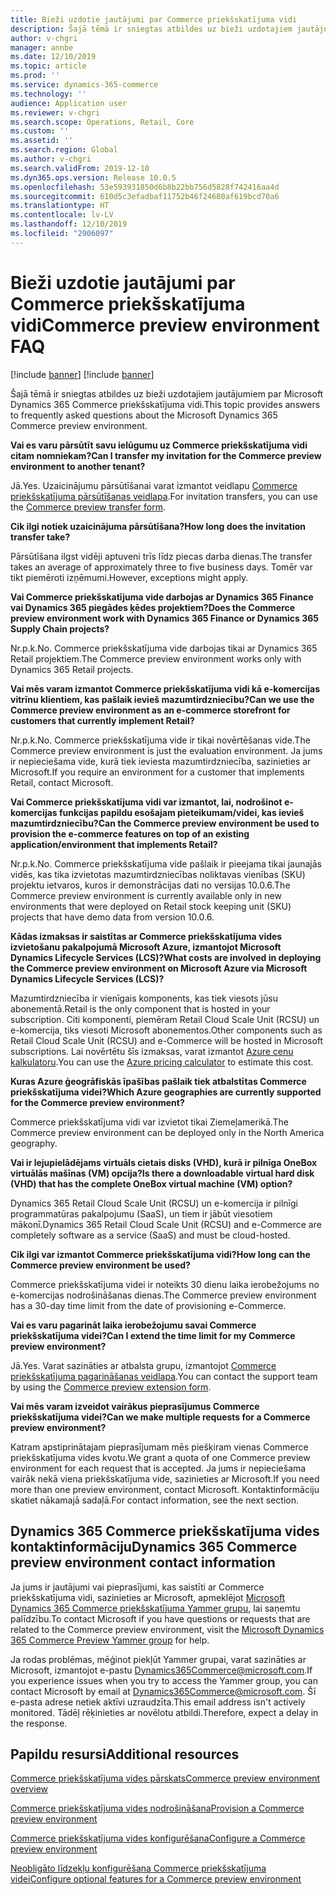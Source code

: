 ```yaml
---
title: Bieži uzdotie jautājumi par Commerce priekšskatījuma vidi
description: Šajā tēmā ir sniegtas atbildes uz bieži uzdotajiem jautājumiem par Microsoft Dynamics 365 Commerce priekšskatījuma vidi.
author: v-chgri
manager: annbe
ms.date: 12/10/2019
ms.topic: article
ms.prod: ''
ms.service: dynamics-365-commerce
ms.technology: ''
audience: Application user
ms.reviewer: v-chgri
ms.search.scope: Operations, Retail, Core
ms.custom: ''
ms.assetid: ''
ms.search.region: Global
ms.author: v-chgri
ms.search.validFrom: 2019-12-10
ms.dyn365.ops.version: Release 10.0.5
ms.openlocfilehash: 53e593931850d6b8b22bb756d5828f742416aa4d
ms.sourcegitcommit: 610d5c3efadbaf11752b46f24680af619bcd70a6
ms.translationtype: HT
ms.contentlocale: lv-LV
ms.lasthandoff: 12/10/2019
ms.locfileid: "2906097"
---
```

# <a name="commerce-preview-environment-faq"></a><span data-ttu-id="8fc9b-103">Bieži uzdotie jautājumi par Commerce priekšskatījuma vidi</span><span class="sxs-lookup"><span data-stu-id="8fc9b-103">Commerce preview environment FAQ</span></span>

[!include [banner](includes/preview-banner.md)]
[!include [banner](includes/banner.md)]

<span data-ttu-id="8fc9b-104">Šajā tēmā ir sniegtas atbildes uz bieži uzdotajiem jautājumiem par Microsoft Dynamics 365 Commerce priekšskatījuma vidi.</span><span class="sxs-lookup"><span data-stu-id="8fc9b-104">This topic provides answers to frequently asked questions about the Microsoft Dynamics 365 Commerce preview environment.</span></span>

<span data-ttu-id="8fc9b-105">**Vai es varu pārsūtīt savu ielūgumu uz Commerce priekšskatījuma vidi citam nomniekam?**</span><span class="sxs-lookup"><span data-stu-id="8fc9b-105">**Can I transfer my invitation for the Commerce preview environment to another tenant?**</span></span>

<span data-ttu-id="8fc9b-106">Jā.</span><span class="sxs-lookup"><span data-stu-id="8fc9b-106">Yes.</span></span> <span data-ttu-id="8fc9b-107">Uzaicinājumu pārsūtīšanai varat izmantot veidlapu [Commerce priekšskatījuma pārsūtīšanas veidlapa](https://aka.ms/Dynamics365CommercePreviewTransferForm).</span><span class="sxs-lookup"><span data-stu-id="8fc9b-107">For invitation transfers, you can use the [Commerce preview transfer form](https://aka.ms/Dynamics365CommercePreviewTransferForm).</span></span>

<span data-ttu-id="8fc9b-108">**Cik ilgi notiek uzaicinājuma pārsūtīšana?**</span><span class="sxs-lookup"><span data-stu-id="8fc9b-108">**How long does the invitation transfer take?**</span></span>

<span data-ttu-id="8fc9b-109">Pārsūtīšana ilgst vidēji aptuveni trīs līdz piecas darba dienas.</span><span class="sxs-lookup"><span data-stu-id="8fc9b-109">The transfer takes an average of approximately three to five business days.</span></span> <span data-ttu-id="8fc9b-110">Tomēr var tikt piemēroti izņēmumi.</span><span class="sxs-lookup"><span data-stu-id="8fc9b-110">However, exceptions might apply.</span></span>

<span data-ttu-id="8fc9b-111">**Vai Commerce priekšskatījuma vide darbojas ar Dynamics 365 Finance vai Dynamics 365 piegādes ķēdes projektiem?**</span><span class="sxs-lookup"><span data-stu-id="8fc9b-111">**Does the Commerce preview environment work with Dynamics 365 Finance or Dynamics 365 Supply Chain projects?**</span></span>

<span data-ttu-id="8fc9b-112">Nr.p.k.</span><span class="sxs-lookup"><span data-stu-id="8fc9b-112">No.</span></span> <span data-ttu-id="8fc9b-113">Commerce priekšskatījuma vide darbojas tikai ar Dynamics 365 Retail projektiem.</span><span class="sxs-lookup"><span data-stu-id="8fc9b-113">The Commerce preview environment works only with Dynamics 365 Retail projects.</span></span>

<span data-ttu-id="8fc9b-114">**Vai mēs varam izmantot Commerce priekšskatījuma vidi kā e-komercijas vitrīnu klientiem, kas pašlaik ievieš mazumtirdzniecību?**</span><span class="sxs-lookup"><span data-stu-id="8fc9b-114">**Can we use the Commerce preview environment as an e-commerce storefront for customers that currently implement Retail?**</span></span>

<span data-ttu-id="8fc9b-115">Nr.p.k.</span><span class="sxs-lookup"><span data-stu-id="8fc9b-115">No.</span></span> <span data-ttu-id="8fc9b-116">Commerce priekšskatījuma vide ir tikai novērtēšanas vide.</span><span class="sxs-lookup"><span data-stu-id="8fc9b-116">The Commerce preview environment is just the evaluation environment.</span></span> <span data-ttu-id="8fc9b-117">Ja jums ir nepieciešama vide, kurā tiek ieviesta mazumtirdzniecība, sazinieties ar Microsoft.</span><span class="sxs-lookup"><span data-stu-id="8fc9b-117">If you require an environment for a customer that implements Retail, contact Microsoft.</span></span>

<span data-ttu-id="8fc9b-118">**Vai Commerce priekšskatījuma vidi var izmantot, lai, nodrošinot e-komercijas funkcijas papildu esošajam pieteikumam/videi, kas ievieš mazumtirdzniecību?**</span><span class="sxs-lookup"><span data-stu-id="8fc9b-118">**Can the Commerce preview environment be used to provision the e-commerce features on top of an existing application/environment that implements Retail?**</span></span>

<span data-ttu-id="8fc9b-119">Nr.p.k.</span><span class="sxs-lookup"><span data-stu-id="8fc9b-119">No.</span></span> <span data-ttu-id="8fc9b-120">Commerce priekšskatījuma vide pašlaik ir pieejama tikai jaunajās vidēs, kas tika izvietotas mazumtirdzniecības noliktavas vienības (SKU) projektu ietvaros, kuros ir demonstrācijas dati no versijas 10.0.6.</span><span class="sxs-lookup"><span data-stu-id="8fc9b-120">The Commerce preview environment is currently available only in new environments that were deployed on Retail stock keeping unit (SKU) projects that have demo data from version 10.0.6.</span></span>

<span data-ttu-id="8fc9b-121">**Kādas izmaksas ir saistītas ar Commerce priekšskatījuma vides izvietošanu pakalpojumā Microsoft Azure, izmantojot Microsoft Dynamics Lifecycle Services (LCS)?**</span><span class="sxs-lookup"><span data-stu-id="8fc9b-121">**What costs are involved in deploying the Commerce preview environment on Microsoft Azure via Microsoft Dynamics Lifecycle Services (LCS)?**</span></span>

<span data-ttu-id="8fc9b-122">Mazumtirdzniecība ir vienīgais komponents, kas tiek viesots jūsu abonementā.</span><span class="sxs-lookup"><span data-stu-id="8fc9b-122">Retail is the only component that is hosted in your subscription.</span></span> <span data-ttu-id="8fc9b-123">Citi komponenti, piemēram Retail Cloud Scale Unit (RCSU) un e-komercija, tiks viesoti Microsoft abonementos.</span><span class="sxs-lookup"><span data-stu-id="8fc9b-123">Other components such as Retail Cloud Scale Unit (RCSU) and e-Commerce will be hosted in Microsoft subscriptions.</span></span> <span data-ttu-id="8fc9b-124">Lai novērtētu šīs izmaksas, varat izmantot [Azure cenu kalkulatoru](https://azure.microsoft.com/pricing/calculator/).</span><span class="sxs-lookup"><span data-stu-id="8fc9b-124">You can use the [Azure pricing calculator](https://azure.microsoft.com/pricing/calculator/) to estimate this cost.</span></span>

<span data-ttu-id="8fc9b-125">**Kuras Azure ģeogrāfiskās īpašības pašlaik tiek atbalstītas Commerce priekšskatījuma videi?**</span><span class="sxs-lookup"><span data-stu-id="8fc9b-125">**Which Azure geographies are currently supported for the Commerce preview environment?**</span></span>

<span data-ttu-id="8fc9b-126">Commerce priekšskatījuma vidi var izvietot tikai Ziemeļamerikā.</span><span class="sxs-lookup"><span data-stu-id="8fc9b-126">The Commerce preview environment can be deployed only in the North America geography.</span></span>

<span data-ttu-id="8fc9b-127">**Vai ir lejupielādējams virtuāls cietais disks (VHD), kurā ir pilnīga OneBox virtuālās mašīnas (VM) opcija?**</span><span class="sxs-lookup"><span data-stu-id="8fc9b-127">**Is there a downloadable virtual hard disk (VHD) that has the complete OneBox virtual machine (VM) option?**</span></span>

<span data-ttu-id="8fc9b-128">Dynamics 365 Retail Cloud Scale Unit (RCSU) un e-komercija ir pilnīgi programmatūras pakalpojumu (SaaS), un tiem ir jābūt viesotiem mākonī.</span><span class="sxs-lookup"><span data-stu-id="8fc9b-128">Dynamics 365 Retail Cloud Scale Unit (RCSU) and e-Commerce are completely software as a service (SaaS) and must be cloud-hosted.</span></span>

<span data-ttu-id="8fc9b-129">**Cik ilgi var izmantot Commerce priekšskatījuma vidi?**</span><span class="sxs-lookup"><span data-stu-id="8fc9b-129">**How long can the Commerce preview environment be used?**</span></span>

<span data-ttu-id="8fc9b-130">Commerce priekšskatījuma videi ir noteikts 30 dienu laika ierobežojums no e-komercijas nodrošināšanas dienas.</span><span class="sxs-lookup"><span data-stu-id="8fc9b-130">The Commerce preview environment has a 30-day time limit from the date of provisioning e-Commerce.</span></span>

<span data-ttu-id="8fc9b-131">**Vai es varu pagarināt laika ierobežojumu savai Commerce priekšskatījuma videi?**</span><span class="sxs-lookup"><span data-stu-id="8fc9b-131">**Can I extend the time limit for my Commerce preview environment?**</span></span>

<span data-ttu-id="8fc9b-132">Jā.</span><span class="sxs-lookup"><span data-stu-id="8fc9b-132">Yes.</span></span> <span data-ttu-id="8fc9b-133">Varat sazināties ar atbalsta grupu, izmantojot [Commerce priekšskatījuma pagarināšanas veidlapa](https://aka.ms/Dynamics365CommercePreviewExtensionForm).</span><span class="sxs-lookup"><span data-stu-id="8fc9b-133">You can contact the support team by using the [Commerce preview extension form](https://aka.ms/Dynamics365CommercePreviewExtensionForm).</span></span>

<span data-ttu-id="8fc9b-134">**Vai mēs varam izveidot vairākus pieprasījumus Commerce priekšskatījuma videi?**</span><span class="sxs-lookup"><span data-stu-id="8fc9b-134">**Can we make multiple requests for a Commerce preview environment?**</span></span>

<span data-ttu-id="8fc9b-135">Katram apstiprinātajam pieprasījumam mēs piešķiram vienas Commerce priekšskatījuma vides kvotu.</span><span class="sxs-lookup"><span data-stu-id="8fc9b-135">We grant a quota of one Commerce preview environment for each request that is accepted.</span></span> <span data-ttu-id="8fc9b-136">Ja jums ir nepieciešama vairāk nekā viena priekšskatījuma vide, sazinieties ar Microsoft.</span><span class="sxs-lookup"><span data-stu-id="8fc9b-136">If you need more than one preview environment, contact Microsoft.</span></span> <span data-ttu-id="8fc9b-137">Kontaktinformāciju skatiet nākamajā sadaļā.</span><span class="sxs-lookup"><span data-stu-id="8fc9b-137">For contact information, see the next section.</span></span>

## <a name="dynamics-365-commerce-preview-environment-contact-information"></a><span data-ttu-id="8fc9b-138">Dynamics 365 Commerce priekšskatījuma vides kontaktinformāciju</span><span class="sxs-lookup"><span data-stu-id="8fc9b-138">Dynamics 365 Commerce preview environment contact information</span></span>

<span data-ttu-id="8fc9b-139">Ja jums ir jautājumi vai pieprasījumi, kas saistīti ar Commerce priekšskatījuma vidi, sazinieties ar Microsoft, apmeklējot [Microsoft Dynamics 365 Commerce priekšskatījuma Yammer grupu](https://aka.ms/Dynamics365CommercePreviewYammer), lai saņemtu palīdzību.</span><span class="sxs-lookup"><span data-stu-id="8fc9b-139">To contact Microsoft if you have questions or requests that are related to the Commerce preview environment, visit the [Microsoft Dynamics 365 Commerce Preview Yammer group](https://aka.ms/Dynamics365CommercePreviewYammer) for help.</span></span>

<span data-ttu-id="8fc9b-140">Ja rodas problēmas, mēģinot piekļūt Yammer grupai, varat sazināties ar Microsoft, izmantojot e-pastu <Dynamics365Commerce@microsoft.com>.</span><span class="sxs-lookup"><span data-stu-id="8fc9b-140">If you experience issues when you try to access the Yammer group, you can contact Microsoft by email at <Dynamics365Commerce@microsoft.com>.</span></span> <span data-ttu-id="8fc9b-141">Šī e-pasta adrese netiek aktīvi uzraudzīta.</span><span class="sxs-lookup"><span data-stu-id="8fc9b-141">This email address isn't actively monitored.</span></span> <span data-ttu-id="8fc9b-142">Tādēļ rēķinieties ar novēlotu atbildi.</span><span class="sxs-lookup"><span data-stu-id="8fc9b-142">Therefore, expect a delay in the response.</span></span>

## <a name="additional-resources"></a><span data-ttu-id="8fc9b-143">Papildu resursi</span><span class="sxs-lookup"><span data-stu-id="8fc9b-143">Additional resources</span></span>

[<span data-ttu-id="8fc9b-144">Commerce priekšskatījuma vides pārskats</span><span class="sxs-lookup"><span data-stu-id="8fc9b-144">Commerce preview environment overview</span></span>](cpe-overview.md)

[<span data-ttu-id="8fc9b-145">Commerce priekšskatījuma vides nodrošināšana</span><span class="sxs-lookup"><span data-stu-id="8fc9b-145">Provision a Commerce preview environment</span></span>](provisioning-guide.md)

[<span data-ttu-id="8fc9b-146">Commerce priekšskatījuma vides konfigurēšana</span><span class="sxs-lookup"><span data-stu-id="8fc9b-146">Configure a Commerce preview environment</span></span>](cpe-post-provisioning.md)

[<span data-ttu-id="8fc9b-147">Neobligāto līdzekļu konfigurēšana Commerce priekšskatījuma videi</span><span class="sxs-lookup"><span data-stu-id="8fc9b-147">Configure optional features for a Commerce preview environment</span></span>](cpe-optional-features.md)
